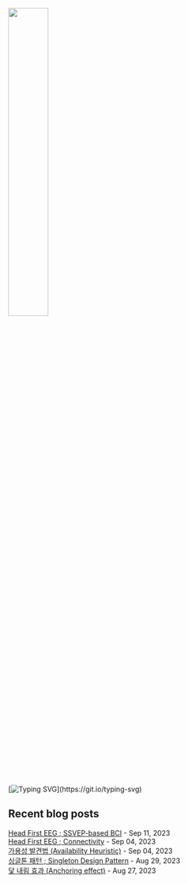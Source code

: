 <img width="40%" src="https://github.com/ez-neurai/ez-neurai/assets/62509122/2361b392-ba8f-4edb-ae70-5320739c41a6"/><br>


[![Typing SVG](https://readme-typing-svg.demolab.com?font=DM+Sans&duration=4000&pause=800&multiline=true&width=435&height=90&lines=Hi%2C+there.;Welcome+to+my+github+page!;Feel+free+to+look+around.)](https://git.io/typing-svg)
## Recent blog posts
[Head First EEG ; SSVEP-based BCI](https://neurai.tistory.com/54) - Sep 11, 2023<br>[Head First EEG ; Connectivity](https://neurai.tistory.com/53) - Sep 04, 2023<br>[가용성 발견법 (Availability Heuristic)](https://neurai.tistory.com/52) - Sep 04, 2023<br>[싱글톤 패턴 ; Singleton Design Pattern](https://neurai.tistory.com/51) - Aug 29, 2023<br>[닻 내림 효과 (Anchoring effect)](https://neurai.tistory.com/50) - Aug 27, 2023<br>